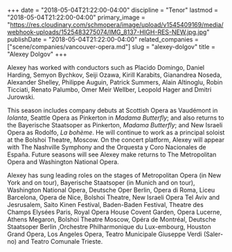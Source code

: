 +++
date = "2018-05-04T21:22:00-04:00"
discipline = "Tenor"
lastmod = "2018-05-04T21:22:00-04:00"
primary_image = "https://res.cloudinary.com/schmopera/image/upload/v1545409169/media/webhook-uploads/1525483275074/IMG_8137-HIGH-RES-NEW.jpg.jpg"
publishDate = "2018-05-04T21:22:00-04:00"
related_companies = ["scene/companies/vancouver-opera.md"]
slug = "alexey-dolgov"
title = "Alexey Dolgov"
+++

Alexey has worked with conductors such as Placido Domingo, Daniel Harding, Semyon Bychkov, Seiji Ozawa, Kirill Karabits, Gianandrea Noseda, Alexander Shelley, Philippe Auguin, Patrick Summers, Alain Altinoglu, Robin Ticciati, Renato Palumbo, Omer Meir Wellber, Leopold Hager and Dmitri Jurowski.

This season includes company debuts at Scottish Opera as Vaudémont in *Iolanta*, Seattle Opera as Pinkerton in *Madama Butterfly*; and also returns to the Bayerische Staatsoper as Pinkerton, *Madama Butterfly*; and New Israeli Opera as Rodolfo, *La bohème*. He will continue to work as a principal soloist at the Bolshoi Theatre, Moscow. On the concert platform, Alexey will appear with The Nashville Symphony and the Orquesta y Coro Nacionales de España. Future seasons will see Alexey make returns to The Metropolitan Opera and Washington National Opera.

Alexey has sung leading roles on the stages of Metropolitan Opera (in New York and on tour), Bayerische Staatsoper (in Munich and on tour), Washington National Opera, Deutsche Oper Berlin, Opera di Roma, Liceu Barcelona, Opera de Nice, Bolshoi Theatre, New Israeli Opera Tel Aviv and Jesrusalem, Saito Kinen Festival, Baden-Baden Festival, Theatre des Champs Elysées Paris, Royal Opera House Covent Garden, Opera Lucerne, Athens Megaron, Bolshoi Theatre Moscow, Opéra de Montréal, Deutsche Staatsoper Berlin ,Orchestre Philharmonique du Lux-embourg, Houston Grand Opera, Los Angeles Opera, Teatro Municipale Giuseppe Verdi (Saler-no) and Teatro Comunale Trieste.
